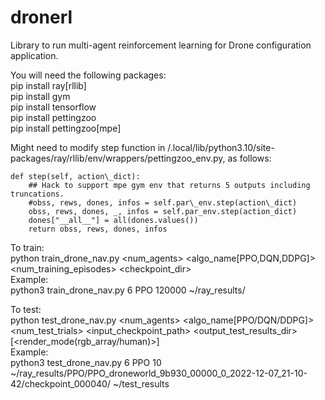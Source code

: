 # dronerl

Library to run multi-agent reinforcement learning for Drone configuration application.

You will need the following packages:<br>
pip install ray[rllib]<br>
pip install gym<br>
pip install tensorflow<br>
pip install pettingzoo<br>
pip install pettingzoo[mpe]<br>

Might need to modify step function in /.local/lib/python3.10/site-packages/ray/rllib/env/wrappers/pettingzoo\_env.py, as follows:
```
def step(self, action\_dict):
    ## Hack to support mpe gym env that returns 5 outputs including truncations.
    #obss, rews, dones, infos = self.par\_env.step(action\_dict)
    obss, rews, dones, _, infos = self.par_env.step(action_dict)
    dones["__all__"] = all(dones.values())
    return obss, rews, dones, infos
```

To train: <br>
python train\_drone\_nav.py  <num_agents> <algo_name[PPO,DQN,DDPG]> <num_training_episodes> <checkpoint_dir> <br>
Example: <br>
python3 train\_drone\_nav.py 6 PPO 120000 ~/ray\_results/ <br>

To test: <br>
python test\_drone\_nav.py  <num_agents> <algo_name[PPO/DQN/DDPG]> <num_test_trials> <input_checkpoint_path> <output_test_results_dir> [<render_mode(rgb_array/human)>] <br>
Example: <br>
python3 test\_drone\_nav.py 6 PPO 10 ~/ray\_results/PPO/PPO\_droneworld\_9b930\_00000\_0\_2022-12-07\_21-10-42/checkpoint\_000040/ ~/test\_results
